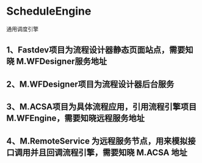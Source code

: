 ﻿# ScheduleEngine
通用调度引擎
## 1、Fastdev项目为流程设计器静态页面站点，需要知晓 M.WFDesigner服务地址
## 2、M.WFDesigner项目为流程设计器后台服务
## 3、M.ACSA项目为具体流程应用，引用流程引擎项目M.WFEngine，需要知晓远程服务地址 
## 4、M.RemoteService 为远程服务节点，用来模拟接口调用并且回调流程引擎，需要知晓 M.ACSA 地址